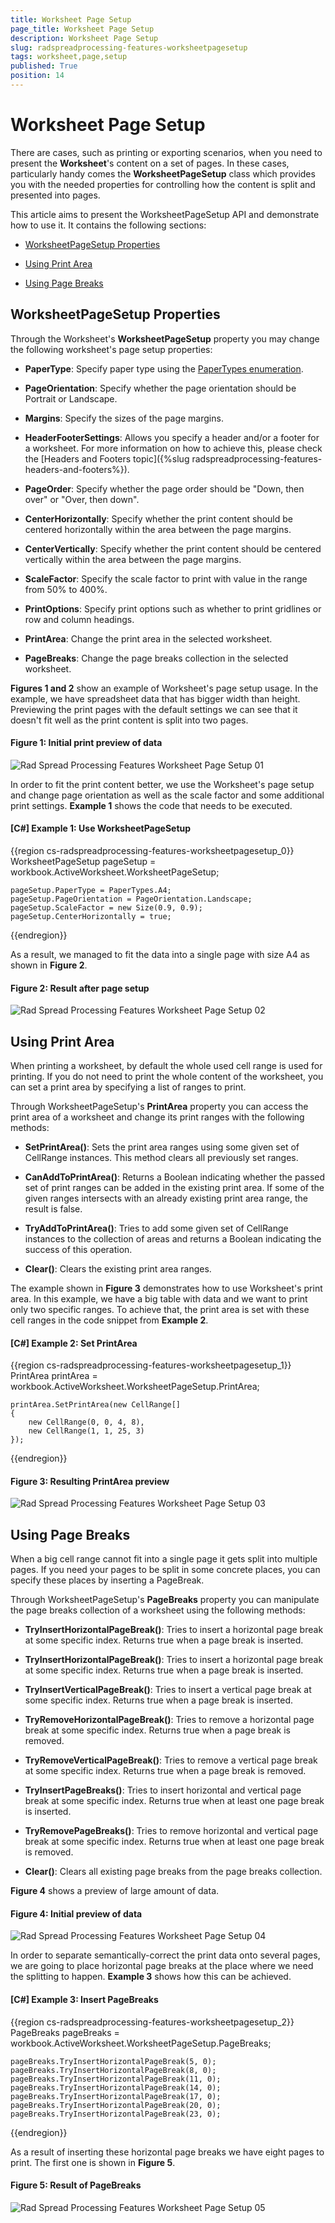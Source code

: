 ```yaml
---
title: Worksheet Page Setup
page_title: Worksheet Page Setup
description: Worksheet Page Setup
slug: radspreadprocessing-features-worksheetpagesetup
tags: worksheet,page,setup
published: True
position: 14
---
```


# Worksheet Page Setup



There are cases, such as printing or exporting scenarios, when you need to present the __Worksheet__'s content on a set of pages. In these cases, particularly handy comes the __WorksheetPageSetup__ class which provides you with the needed properties for controlling how the content is split and presented into pages.
      

This article aims to present the WorksheetPageSetup API and demonstrate how to use it. It contains the following sections:
      

* [WorksheetPageSetup Properties](#worksheetpagesetup-properties)

* [Using Print Area](#using-print-area)

* [Using Page Breaks](#using-page-breaks)

## WorksheetPageSetup Properties

Through the Worksheet's __WorksheetPageSetup__ property you may change the following worksheet's page setup properties:
        

* __PaperType__: Specify paper type using the [PaperTypes enumeration](http://docs.telerik.com/devtools/document-processing/api/html/T_Telerik_Windows_Documents_Model_PaperTypes.htm).
            

* __PageOrientation__: Specify whether the page orientation should be Portrait or Landscape.
            

* __Margins__: Specify the sizes of the page margins.


* __HeaderFooterSettings__: Allows you specify a header and/or a footer for a worksheet. For more information on how to achieve this, please check the [Headers and Footers topic]({%slug radspreadprocessing-features-headers-and-footers%}).
            

* __PageOrder__: Specify whether the page order should be "Down, then over" or "Over, then down".
            

* __CenterHorizontally__: Specify whether the print content should be centered horizontally within the area between the page margins.
            

* __CenterVertically__: Specify whether the print content should be centered vertically within the area between the page margins.
            

* __ScaleFactor__: Specify the scale factor to print with value in the range from 50% to 400%.
            

* __PrintOptions__: Specify print options such as whether to print gridlines or row and column headings.
            

* __PrintArea__: Change the print area in the selected worksheet.
            

* __PageBreaks__: Change the page breaks collection in the selected worksheet.
            

__Figures 1 and 2__ show an example of Worksheet's page setup usage. In the example, we have spreadsheet data that has bigger width than height. Previewing the print pages with the default settings we can see that it doesn't fit well as the print content is split into two pages.
        

#### Figure 1: Initial print preview of data
![Rad Spread Processing Features Worksheet Page Setup 01](images/RadSpreadProcessing_Features_WorksheetPageSetup_01.png)

In order to fit the print content better, we use the Worksheet's page setup and change page orientation as well as the scale factor and some additional print settings. __Example 1__ shows the code that needs to be executed.
        

#### __[C#] Example 1: Use WorksheetPageSetup__

{{region cs-radspreadprocessing-features-worksheetpagesetup_0}}
    WorksheetPageSetup pageSetup = workbook.ActiveWorksheet.WorksheetPageSetup;

    pageSetup.PaperType = PaperTypes.A4;
    pageSetup.PageOrientation = PageOrientation.Landscape;
    pageSetup.ScaleFactor = new Size(0.9, 0.9);
    pageSetup.CenterHorizontally = true;
{{endregion}}



As a result, we managed to fit the data into a single page with size A4 as shown in __Figure 2__.
        

#### Figure 2: Result after page setup
![Rad Spread Processing Features Worksheet Page Setup 02](images/RadSpreadProcessing_Features_WorksheetPageSetup_02.png)

## Using Print Area

When printing a worksheet, by default the whole used cell range is used for printing. If you do not need to print the whole  content of the worksheet, you can set a print area by specifying a list of ranges to print.
        

Through WorksheetPageSetup's __PrintArea__ property you can access the print area of a worksheet and change its print ranges with the following methods:
        

* __SetPrintArea()__: Sets the print area ranges using some given set of CellRange instances. This method clears all previously set ranges.
            

* __CanAddToPrintArea()__: Returns a Boolean indicating whether the passed set of print ranges can be added in the existing print area. If some of the given ranges intersects with an already existing print area range, the result is false.
            

* __TryAddToPrintArea()__: Tries to add some given set of CellRange instances to the collection of areas and returns a Boolean indicating the success of this operation.
            

* __Clear()__: Clears the existing print area ranges.
            

The example shown in __Figure 3__ demonstrates how to use Worksheet's print area. In this example, we have a big table with data and we want to print only two specific ranges. To achieve that, the print area is set with these cell ranges in the code snippet from __Example 2__.
        

#### __[C#] Example 2: Set PrintArea__

{{region cs-radspreadprocessing-features-worksheetpagesetup_1}}
    PrintArea printArea = workbook.ActiveWorksheet.WorksheetPageSetup.PrintArea;

    printArea.SetPrintArea(new CellRange[]
    {
        new CellRange(0, 0, 4, 8),
        new CellRange(1, 1, 25, 3)
    });
{{endregion}}



#### Figure 3: Resulting PrintArea preview
![Rad Spread Processing Features Worksheet Page Setup 03](images/RadSpreadProcessing_Features_WorksheetPageSetup_03.png)

## Using Page Breaks

When a big cell range cannot fit into a single page it gets split into multiple pages. If you need your pages to be split in some concrete places, you can specify these places by inserting a PageBreak.
        

Through WorksheetPageSetup's __PageBreaks__ property you can manipulate the page breaks collection of a worksheet using the following methods:
        

* __TryInsertHorizontalPageBreak()__: Tries to insert a horizontal page break at some specific index. Returns true when a page break is inserted.
            

* __TryInsertHorizontalPageBreak()__: Tries to insert a horizontal page break at some specific index. Returns true when a page break is inserted.
            

* __TryInsertVerticalPageBreak()__: Tries to insert a vertical page break at some specific index. Returns true when a page break is inserted.
            

* __TryRemoveHorizontalPageBreak()__: Tries to remove a horizontal page break at some specific index. Returns true when a page break is removed.
            

* __TryRemoveVerticalPageBreak()__: Tries to remove a vertical page break at some specific index. Returns true when a page break is removed.
            

* __TryInsertPageBreaks()__: Tries to insert horizontal and vertical page break at some specific index. Returns true when at least one page break is inserted.
            

* __TryRemovePageBreaks()__: Tries to remove horizontal and vertical page break at some specific index. Returns true when at least one page break is removed.
            

* __Clear()__: Clears all existing page breaks from the page breaks collection.
            

__Figure 4__ shows a preview of large amount of data.
        

#### Figure 4: Initial preview of data
![Rad Spread Processing Features Worksheet Page Setup 04](images/RadSpreadProcessing_Features_WorksheetPageSetup_04.png)

In order to separate semantically-correct the print data onto several pages, we are going to place horizontal page breaks at the place where we need the splitting to happen. __Example 3__ shows how this can be achieved.
        

#### __[C#] Example 3: Insert PageBreaks__

{{region cs-radspreadprocessing-features-worksheetpagesetup_2}}
    PageBreaks pageBreaks = workbook.ActiveWorksheet.WorksheetPageSetup.PageBreaks;

    pageBreaks.TryInsertHorizontalPageBreak(5, 0);
    pageBreaks.TryInsertHorizontalPageBreak(8, 0);
    pageBreaks.TryInsertHorizontalPageBreak(11, 0);
    pageBreaks.TryInsertHorizontalPageBreak(14, 0);
    pageBreaks.TryInsertHorizontalPageBreak(17, 0);
    pageBreaks.TryInsertHorizontalPageBreak(20, 0);
    pageBreaks.TryInsertHorizontalPageBreak(23, 0);
{{endregion}}



As a result of inserting these horizontal page breaks we have eight pages to print. The first one is shown in __Figure 5__.
        

#### Figure 5: Result of PageBreaks
![Rad Spread Processing Features Worksheet Page Setup 05](images/RadSpreadProcessing_Features_WorksheetPageSetup_05.png)
